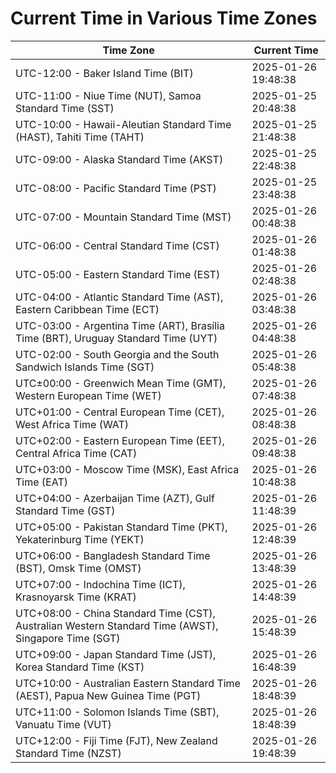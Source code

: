 # Current Time in Various Time Zones

| Time Zone | Current Time |
|-----------|--------------|
| UTC-12:00 - Baker Island Time (BIT) | 2025-01-26 19:48:38 |
| UTC-11:00 - Niue Time (NUT), Samoa Standard Time (SST) | 2025-01-25 20:48:38 |
| UTC-10:00 - Hawaii-Aleutian Standard Time (HAST), Tahiti Time (TAHT) | 2025-01-25 21:48:38 |
| UTC-09:00 - Alaska Standard Time (AKST) | 2025-01-25 22:48:38 |
| UTC-08:00 - Pacific Standard Time (PST) | 2025-01-25 23:48:38 |
| UTC-07:00 - Mountain Standard Time (MST) | 2025-01-26 00:48:38 |
| UTC-06:00 - Central Standard Time (CST) | 2025-01-26 01:48:38 |
| UTC-05:00 - Eastern Standard Time (EST) | 2025-01-26 02:48:38 |
| UTC-04:00 - Atlantic Standard Time (AST), Eastern Caribbean Time (ECT) | 2025-01-26 03:48:38 |
| UTC-03:00 - Argentina Time (ART), Brasília Time (BRT), Uruguay Standard Time (UYT) | 2025-01-26 04:48:38 |
| UTC-02:00 - South Georgia and the South Sandwich Islands Time (SGT) | 2025-01-26 05:48:38 |
| UTC±00:00 - Greenwich Mean Time (GMT), Western European Time (WET) | 2025-01-26 07:48:38 |
| UTC+01:00 - Central European Time (CET), West Africa Time (WAT) | 2025-01-26 08:48:38 |
| UTC+02:00 - Eastern European Time (EET), Central Africa Time (CAT) | 2025-01-26 09:48:38 |
| UTC+03:00 - Moscow Time (MSK), East Africa Time (EAT) | 2025-01-26 10:48:38 |
| UTC+04:00 - Azerbaijan Time (AZT), Gulf Standard Time (GST) | 2025-01-26 11:48:39 |
| UTC+05:00 - Pakistan Standard Time (PKT), Yekaterinburg Time (YEKT) | 2025-01-26 12:48:39 |
| UTC+06:00 - Bangladesh Standard Time (BST), Omsk Time (OMST) | 2025-01-26 13:48:39 |
| UTC+07:00 - Indochina Time (ICT), Krasnoyarsk Time (KRAT) | 2025-01-26 14:48:39 |
| UTC+08:00 - China Standard Time (CST), Australian Western Standard Time (AWST), Singapore Time (SGT) | 2025-01-26 15:48:39 |
| UTC+09:00 - Japan Standard Time (JST), Korea Standard Time (KST) | 2025-01-26 16:48:39 |
| UTC+10:00 - Australian Eastern Standard Time (AEST), Papua New Guinea Time (PGT) | 2025-01-26 18:48:39 |
| UTC+11:00 - Solomon Islands Time (SBT), Vanuatu Time (VUT) | 2025-01-26 18:48:39 |
| UTC+12:00 - Fiji Time (FJT), New Zealand Standard Time (NZST) | 2025-01-26 19:48:39 |
